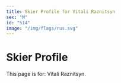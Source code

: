 ```yaml
---
title: Skier Profile for Vitali Raznitsyn
sex: "M"
id: "514"
image: "/img/flags/rus.svg" 
---
```


# Skier Profile

This page is for: Vitali Raznitsyn.
    